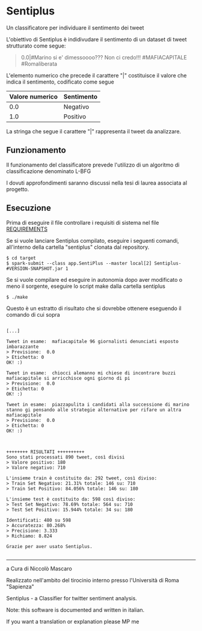 # Sentiplus
Un classificatore per individuare il sentimento dei tweet

L'obiettivo di Sentiplus è indidivudare il sentimento di un dataset di tweet strutturato come segue:

> 0.0|#Marino si e' dimessoooo??? Non ci credo!!!   #MAFIACAPITALE  #Romaliberata

L'elemento numerico che precede il carattere \"|\" costituisce il valore che indica il sentimento, codificato come segue

Valore numerico | Sentimento
------------ | -------------
0.0 | Negativo
1.0 | Positivo

La stringa che segue il carattere \"|\" rappresenta il tweet da analizzare.

## Funzionamento

Il funzionamento del classificatore prevede l'utilizzo di un algoritmo di classificazione denominato L-BFG

I dovuti approfondimenti saranno discussi nella tesi di laurea associata al progetto.


## Esecuzione

Prima di eseguire il file controllare i requisiti di sistema nel file [REQUIREMENTS](https://github.com/mascarock/sentiplus/blob/master/REQUIREMENTS)

Se si vuole lanciare Sentiplus compilato, eseguire i seguenti comandi, all'interno della cartella "sentiplus" clonata dal repository.

```shell
$ cd target
$ spark-submit --class app.SentiPlus --master local[2] Sentiplus-#VERSION-SNAPSHOT.jar 1 

```


Se si vuole compilare ed eseguire in autonomia dopo aver modificato o meno il sorgente, eseguire lo script make dalla cartella sentiplus

```shell
$ ./make
```

Questo è un estratto di risultato che si dovrebbe ottenere eseguendo il comando di cui sopra
```

[...]

Tweet in esame:  mafiacapitale 96 giornalisti denunciati esposto imbarazzante 
> Previsione:  0.0
> Etichetta: 0 
OK! :) 

Tweet in esame:  chiocci alemanno mi chiese di incontrare buzzi mafiacapitale si arricchisce ogni giorno di pi 
> Previsione:  0.0
> Etichetta: 0 
OK! :) 

Tweet in esame:  piazzapulita i candidati alla successione di marino stanno gi pensando alle strategie alternative per rifare un altra mafiacapitale
> Previsione:  0.0
> Etichetta: 0 
OK! :) 



++++++++ RISULTATI ++++++++++
Sono stati processati 890 tweet, così divisi
> Valore positivo: 180
> Valore negativo: 710

L'insieme train è costituito da: 292 tweet, così diviso: 
> Train Set Negativo: 21.31% totale: 146 su: 710
> Train Set Positivo: 84.056% totale: 146 su: 180

L'insieme test è costituito da: 598 così diviso: 
> Test Set Negativo: 78.69% totale: 564 su: 710
> Test Set Positivo: 15.944% totale: 34 su: 180

Identificati: 480 su 598
> Accuratezza: 80.268%
> Precisione: 3.333
> Richiamo: 8.824

Grazie per aver usato Sentiplus. 


```




---

a Cura di Niccolò Mascaro

Realizzato nell'ambito del tirocinio interno presso l'Università di Roma "Sapienza"



Sentiplus - a Classifier for twitter sentiment analysis.

Note: this software is documented and written in italian.

If you want a translation or explanation please MP me
